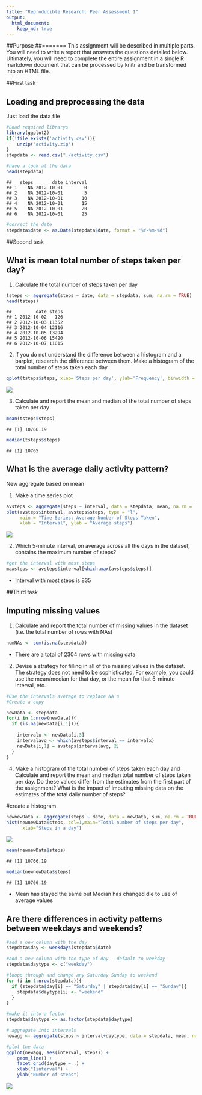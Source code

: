 ```yaml
---
title: "Reproducible Research: Peer Assessment 1"
output: 
  html_document:
    keep_md: true
---
```

##Purpose
##=======
This assignment will be described in multiple parts. You will need to write a report that
answers the questions detailed below. Ultimately, you will need to complete the entire
assignment in a single R markdown document that can be processed by knitr and be transformed
into an HTML file.


##First task
## Loading and preprocessing the data
Just load the data file


```r
#Load required librarys
library(ggplot2)
if(!file.exists('activity.csv')){
    unzip('activity.zip')
}
stepdata <- read.csv("./activity.csv")

#have a look at the data
head(stepdata)
```

```
##   steps       date interval
## 1    NA 2012-10-01        0
## 2    NA 2012-10-01        5
## 3    NA 2012-10-01       10
## 4    NA 2012-10-01       15
## 5    NA 2012-10-01       20
## 6    NA 2012-10-01       25
```

```r
#correct the date
stepdata$date <- as.Date(stepdata$date, format = "%Y-%m-%d")
```

##Second task
## What is mean total number of steps taken per day?
1. Calculate the total number of steps taken per day


```r
tsteps <- aggregate(steps ~ date, data = stepdata, sum, na.rm = TRUE)
head(tsteps)
```

```
##         date steps
## 1 2012-10-02   126
## 2 2012-10-03 11352
## 3 2012-10-04 12116
## 4 2012-10-05 13294
## 5 2012-10-06 15420
## 6 2012-10-07 11015
```

2. If you do not understand the difference between a histogram and a barplot, research the difference between them. Make a histogram of the total number of steps taken each day

```r
qplot(tsteps$steps, xlab='Steps per day', ylab='Frequency', binwidth = 500)
```

![](PA1_template_files/figure-html/unnamed-chunk-3-1.png)<!-- -->

3. Calculate and report the mean and median of the total number of steps taken per day

```r
mean(tsteps$steps)
```

```
## [1] 10766.19
```

```r
median(tsteps$steps)
```

```
## [1] 10765
```

## What is the average daily activity pattern?
New aggregate based on mean
1. Make a time series plot

```r
avsteps <- aggregate(steps ~ interval, data = stepdata, mean, na.rm = TRUE)
plot(avsteps$interval, avsteps$steps, type = "l", 
     main = "Time Series: Average Number of Steps Taken", 
     xlab = "Interval", ylab = "Average steps")
```

![](PA1_template_files/figure-html/unnamed-chunk-5-1.png)<!-- -->

2. Which 5-minute interval, on average across all the days in the dataset, contains the maximum number of steps?

```r
#get the interval with most steps
maxsteps <- avsteps$interval[which.max(avsteps$steps)]
```
- Interval with most steps is 835

##Third task
## Imputing missing values
1. Calculate and report the total number of missing values in the dataset (i.e. the total number of rows with NAs)

```r
numNAs <- sum(is.na(stepdata))
```
- There are a total of 2304 rows with missing data

2. Devise a strategy for filling in all of the missing values in the dataset. The strategy does not need to be sophisticated. For example, you could use the mean/median for that day, or the mean for that 5-minute interval, etc.

```r
#Use the intervals average to replace NA's
#Create a copy

newData <- stepdata
for(i in 1:nrow(newData)){
  if (is.na(newData[i,1])){
    
    intervalx <- newData[i,3]
    intervalavg <- which(avsteps$interval == intervalx)
    newData[i,1] = avsteps[intervalavg, 2]
  }
}
```
4. Make a histogram of the total number of steps taken each day and Calculate and report the mean and median total number of steps taken per day. Do these values differ from the estimates from the first part of the assignment? What is the impact of imputing missing data on the estimates of the total daily number of steps?

#create a histogram

```r
newnewData <- aggregate(steps ~ date, data = newData, sum, na.rm = TRUE)
hist(newnewData$steps, col=1,main="Total number of steps per day", 
      xlab="Steps in a day")
```

![](PA1_template_files/figure-html/unnamed-chunk-9-1.png)<!-- -->

```r
mean(newnewData$steps)
```

```
## [1] 10766.19
```

```r
median(newnewData$steps)
```

```
## [1] 10766.19
```
- Mean has stayed the same but Median has changed die to use of average values


## Are there differences in activity patterns between weekdays and weekends?


```r
#add a new column with the day
stepdata$day <- weekdays(stepdata$date)

#add a new column with the type of day - default to weekday
stepdata$daytype <- c("weekday")

#loopp through and change any Saturday Sunday to weekend
for (i in 1:nrow(stepdata)){
  if (stepdata$day[i] == "Saturday" | stepdata$day[i] == "Sunday"){
    stepdata$daytype[i] <- "weekend"
  }
}

#make it into a factor
stepdata$daytype <- as.factor(stepdata$daytype)

# aggregate into intervals
newagg <- aggregate(steps ~ interval+daytype, data = stepdata, mean, na.rm = TRUE)

#plot the data
ggplot(newagg, aes(interval, steps)) + 
    geom_line() + 
    facet_grid(daytype ~ .) +
    xlab("Iinterval") + 
    ylab("Number of steps")
```

![](PA1_template_files/figure-html/unnamed-chunk-10-1.png)<!-- -->





